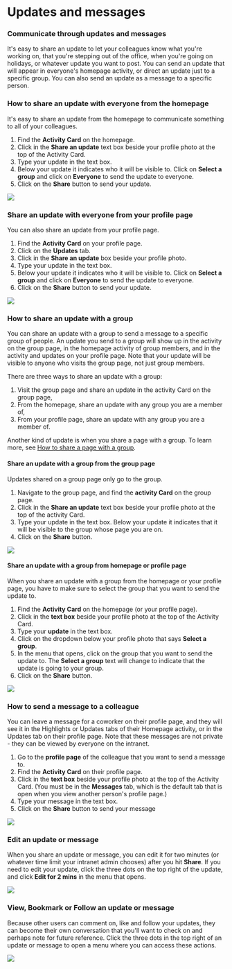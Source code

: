 # Updates and messages



### Communicate through updates and messages

It's easy to share an update to let your colleagues know what you're working on, that you're stepping out of the office, when you're going on holidays, or whatever update you want to post. You can send an update that will appear in everyone's homepage activity, or direct an update just to a specific group. You can also send an update as a message to a specific person.

### How to share an update with everyone from the homepage

It's easy to share an update from the homepage to communicate something to all of your colleagues.

1. Find the **Activity Card** on the homepage.
2. Click in the **Share an update** text box beside your profile photo at the top of the Activity Card.
3. Type your update in the text box.
4. Below your update it indicates who it will be visible to. Click on **Select a group** and click on **Everyone** to send the update to everyone.
5. Click on the **Share** button to send your update. 

![](../../.gitbook/assets/1%20%284%29.jpg)



### Share an update with everyone from your profile page

You can also share an update from your profile page.

1. Find the **Activity Card** on your profile page.
2. Click on the **Updates** tab.
3. Click in the **Share an update** box beside your profile photo.
4. Type your update in the text box.
5. Below your update it indicates who it will be visible to. Click on **Select a group** and click on **Everyone** to send the update to everyone.
6. Click on the **Share** button to send your update. 

![](../../.gitbook/assets/2%20%284%29.jpg)



### How to share an update with a group

You can share an update with a group to send a message to a specific group of people. An update you send to a group will show up in the activity on the group page, in the homepage activity of group members, and in the activity and updates on your profile page. Note that your update will be visible to anyone who visits the group page, not just group members.  
  
There are three ways to share an update with a group:

1. Visit the group page and share an update in the activity Card on the group page,
2. From the homepage, share an update with any group you are a member of,
3. From your profile page, share an update with any group you are a member of.

Another kind of update is when you share a page with a group. To learn more, see [How to share a page with a group](../edit-page-contents/share-pages-to-a-group.md).

#### Share an update with a group from the group page

Updates shared on a group page only go to the group.

1. Navigate to the group page, and find the **activity Card** on the group page.
2. Click in the **Share an update** text box beside your profile photo at the top of the activity Card.
3. Type your update in the text box. Below your update it indicates that it will be visible to the group whose page you are on.
4. Click on the **Share** button.

![](../../.gitbook/assets/3%20%282%29.jpg)



#### Share an update with a group from homepage or profile page

When you share an update with a group from the homepage or your profile page, you have to make sure to select the group that you want to send the update to.

1. Find the **Activity Card** on the homepage \(or your profile page\).
2. Click in the **text box** beside your profile photo at the top of the Activity Card.
3. Type your **update** in the text box.
4. Click on the dropdown below your profile photo that says **Select a group**.
5. In the menu that opens, click on the group that you want to send the update to. The **Select a group** text will change to indicate that the update is going to your group.
6. Click on the **Share** button.

![](../../.gitbook/assets/4.jpg)



### How to send a message to a colleague

You can leave a message for a coworker on their profile page, and they will see it in the Highlights or Updates tabs of their Homepage activity, or in the Updates tab on their profile page. Note that these messages are not private - they can be viewed by everyone on the intranet.

1. Go to the **profile page** of the colleague that you want to send a message to.
2. Find the **Activity Card** on their profile page.
3. Click in the **text box** beside your profile photo at the top of the Activity Card. \(You must be in the **Messages** tab, which is the default tab that is open when you view another person's profile page.\)
4. Type your message in the text box.
5. Click on the **Share** button to send your message

![](../../.gitbook/assets/5%20%281%29.jpg)

### Edit an update or message

When you share an update or message, you can edit it for two minutes \(or whatever time limit your intranet admin chooses\) after you hit **Share**. If you need to edit your update, click the three dots on the top right of the update, and click **Edit for 2 mins** in the menu that opens.

![](../../.gitbook/assets/6%20%282%29.jpg)

### View, Bookmark or Follow an update or message

Because other users can comment on, like and follow your updates, they can become their own conversation that you'll want to check on and perhaps note for future reference. Click the three dots in the top right of an update or message to open a menu where you can access these actions.

![](../../.gitbook/assets/7%20%282%29.jpg)

